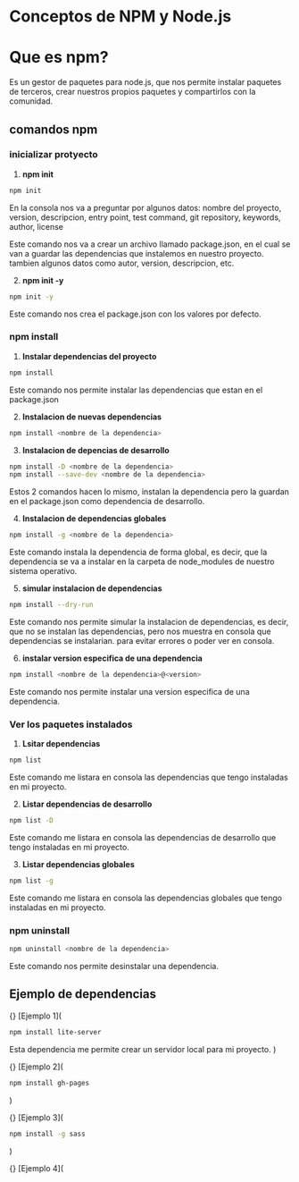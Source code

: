 # Conceptos de NPM y Node.js

# Que es npm?

Es un gestor de paquetes para node.js, que nos permite instalar paquetes de terceros, crear nuestros propios paquetes y compartirlos con la comunidad.

## comandos npm

### inicializar protyecto

1. **npm init**

```bash
npm init
```

En la consola nos va a preguntar por algunos datos:
nombre del proyecto, version, descripcion, entry point, test command, git repository, keywords, author, license

Este comando nos va a crear un archivo llamado package.json, en el cual se van a guardar las dependencias que instalemos en nuestro proyecto. tambien algunos datos como autor, version, descripcion, etc.

2. **npm init -y**

```bash
npm init -y
```

Este comando nos crea el package.json con los valores por defecto.

### npm install

1. **Instalar dependencias del proyecto**

```bash
npm install
```

Este comando nos permite instalar las dependencias que estan en el package.json

2. **Instalacion de nuevas dependencias**

```bash
npm install <nombre de la dependencia>
```

3. **Instalacion de depencias de desarrollo**

```bash
npm install -D <nombre de la dependencia>
npm install --save-dev <nombre de la dependencia>
```

Estos 2 comandos hacen lo mismo, instalan la dependencia pero la guardan en el package.json como dependencia de desarrollo.

4. **Instalacion de dependencias globales**

```bash
npm install -g <nombre de la dependencia>
```

Este comando instala la dependencia de forma global, es decir, que la dependencia se va a instalar en la carpeta de node_modules de nuestro sistema operativo.

5. **simular instalacion de dependencias**

```bash
npm install --dry-run
```

Este comando nos permite simular la instalacion de dependencias, es decir, que no se instalan las dependencias, pero nos muestra en consola que dependencias se instalarian. para evitar errores o poder ver en consola.

6. **instalar version especifica de una dependencia**

```bash
npm install <nombre de la dependencia>@<version>
```

Este comando nos permite instalar una version especifica de una dependencia.

### Ver los paquetes instalados

1. **Lsitar dependencias**

```bash
npm list
```

Este comando me listara en consola las dependencias que tengo instaladas en mi proyecto.

2. **Listar dependencias de desarrollo**

```bash
npm list -D
```

Este comando me listara en consola las dependencias de desarrollo que tengo instaladas en mi proyecto.

3. **Listar dependencias globales**

```bash
npm list -g
```

Este comando me listara en consola las dependencias globales que tengo instaladas en mi proyecto.

### npm uninstall

```bash
npm uninstall <nombre de la dependencia>
```

Este comando nos permite desinstalar una dependencia.

## Ejemplo de dependencias

{} [Ejemplo 1](

```bash
npm install lite-server
```

Esta dependencia me permite crear un servidor local para mi proyecto.
)

{} [Ejemplo 2](

```bash
npm install gh-pages
```

)

{} [Ejemplo 3](

```bash
npm install -g sass
```

)

{} [Ejemplo 4](

```bash

```
